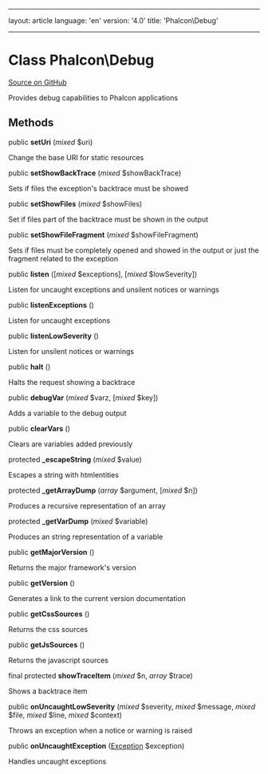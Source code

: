 * * *

layout: article language: 'en' version: '4.0' title: 'Phalcon\Debug'

* * *

# Class **Phalcon\Debug**

<a href="https://github.com/phalcon/cphalcon/tree/v4.0.0/phalcon/debug.zep" class="btn btn-default btn-sm">Source on GitHub</a>

Provides debug capabilities to Phalcon applications

## Methods

public **setUri** (*mixed* $uri)

Change the base URI for static resources

public **setShowBackTrace** (*mixed* $showBackTrace)

Sets if files the exception's backtrace must be showed

public **setShowFiles** (*mixed* $showFiles)

Set if files part of the backtrace must be shown in the output

public **setShowFileFragment** (*mixed* $showFileFragment)

Sets if files must be completely opened and showed in the output or just the fragment related to the exception

public **listen** ([*mixed* $exceptions], [*mixed* $lowSeverity])

Listen for uncaught exceptions and unsilent notices or warnings

public **listenExceptions** ()

Listen for uncaught exceptions

public **listenLowSeverity** ()

Listen for unsilent notices or warnings

public **halt** ()

Halts the request showing a backtrace

public **debugVar** (*mixed* $varz, [*mixed* $key])

Adds a variable to the debug output

public **clearVars** ()

Clears are variables added previously

protected **_escapeString** (*mixed* $value)

Escapes a string with htmlentities

protected **_getArrayDump** (*array* $argument, [*mixed* $n])

Produces a recursive representation of an array

protected **_getVarDump** (*mixed* $variable)

Produces an string representation of a variable

public **getMajorVersion** ()

Returns the major framework's version

public **getVersion** ()

Generates a link to the current version documentation

public **getCssSources** ()

Returns the css sources

public **getJsSources** ()

Returns the javascript sources

final protected **showTraceItem** (*mixed* $n, *array* $trace)

Shows a backtrace item

public **onUncaughtLowSeverity** (*mixed* $severity, *mixed* $message, *mixed* $file, *mixed* $line, *mixed* $context)

Throws an exception when a notice or warning is raised

public **onUncaughtException** ([Exception](https://php.net/manual/en/class.exception.php) $exception)

Handles uncaught exceptions